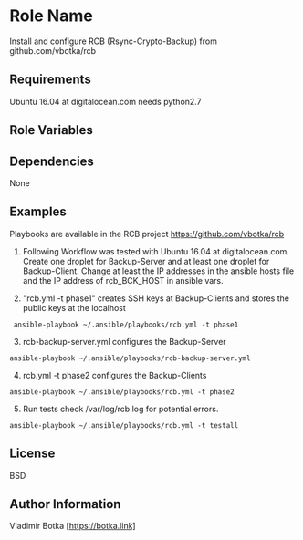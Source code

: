 Role Name
=========

Install and configure RCB (Rsync-Crypto-Backup) from github.com/vbotka/rcb


Requirements
------------

Ubuntu 16.04 at digitalocean.com needs python2.7


Role Variables
--------------

<TBD>


Dependencies
------------

None


Examples
----------------

Playbooks are available in the RCB project https://github.com/vbotka/rcb


1) Following Workflow was tested with Ubuntu 16.04 at digitalocean.com. Create one droplet for Backup-Server and at least one droplet for Backup-Client. Change at least the IP addresses in the ansible hosts file and the IP address of rcb_BCK_HOST in ansible vars.


2) "rcb.yml -t phase1" creates SSH keys at Backup-Clients and stores the public keys at the localhost

```
 ansible-playbook ~/.ansible/playbooks/rcb.yml -t phase1
```

3) rcb-backup-server.yml configures the Backup-Server

```
ansible-playbook ~/.ansible/playbooks/rcb-backup-server.yml
```

4) rcb.yml -t phase2 configures the Backup-Clients

```
ansible-playbook ~/.ansible/playbooks/rcb.yml -t phase2
```

5) Run tests check /var/log/rcb.log for potential errors.

```
ansible-playbook ~/.ansible/playbooks/rcb.yml -t testall
```    


License
-------

BSD

Author Information
------------------

Vladimir Botka [https://botka.link]
